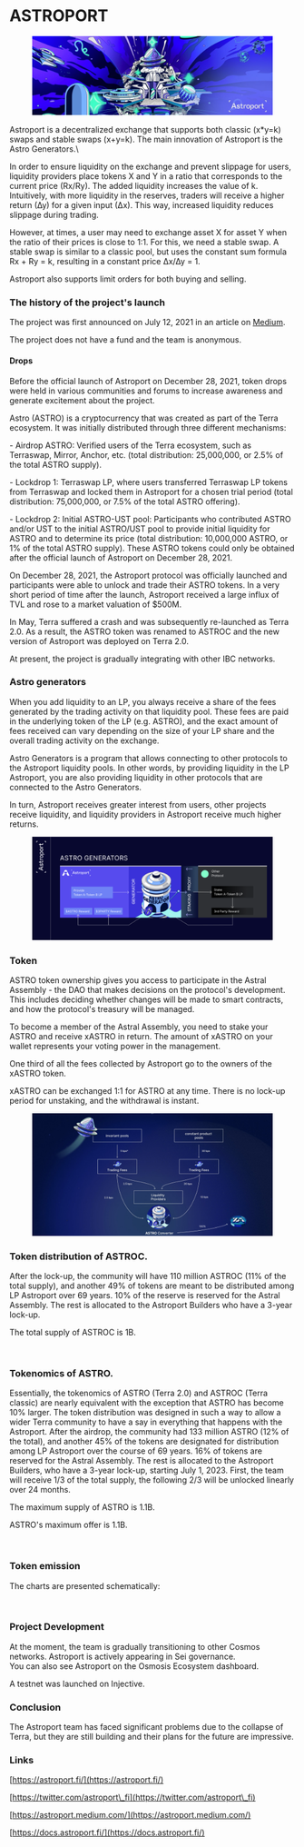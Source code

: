 # ASTROPORT

<figure><img src="../.gitbook/assets/image.png" alt=""><figcaption></figcaption></figure>

Astroport is a decentralized exchange that supports both classic (x\*y=k) swaps and stable swaps (x+y=k). The main innovation of Astroport is the Astro Generators.\


In order to ensure liquidity on the exchange and prevent slippage for users, liquidity providers place tokens X and Y in a ratio that corresponds to the current price (Rx/Ry). The added liquidity increases the value of k. Intuitively, with more liquidity in the reserves, traders will receive a higher return (∆y) for a given input (∆x). This way, increased liquidity reduces slippage during trading.

However, at times, a user may need to exchange asset X for asset Y when the ratio of their prices is close to 1:1. For this, we need a stable swap. A stable swap is similar to a classic pool, but uses the constant sum formula Rx + Ry = k, resulting in a constant price ∆x/∆y = 1.

Astroport also supports limit orders for both buying and selling.

### The history of the project's launch <a href="#mzxw" id="mzxw"></a>

The project was first announced on July 12, 2021 in an article on [Medium](https://astroport.medium.com/introducing-astroport-a-next-generation-amm-on-terra-119d94a061e4).

The project does not have a fund and the team is anonymous.

#### **Drops** <a href="#tw6i" id="tw6i"></a>

Before the official launch of Astroport on December 28, 2021, token drops were held in various communities and forums to increase awareness and generate excitement about the project.

Astro (ASTRO) is a cryptocurrency that was created as part of the Terra ecosystem. It was initially distributed through three different mechanisms:

\- Airdrop ASTRO: Verified users of the Terra ecosystem, such as Terraswap, Mirror, Anchor, etc. (total distribution: 25,000,000, or 2.5% of the total ASTRO supply).

\- Lockdrop 1: Terraswap LP, where users transferred Terraswap LP tokens from Terraswap and locked them in Astroport for a chosen trial period (total distribution: 75,000,000, or 7.5% of the total ASTRO offering).

\- Lockdrop 2: Initial ASTRO-UST pool: Participants who contributed ASTRO and/or UST to the initial ASTRO/UST pool to provide initial liquidity for ASTRO and to determine its price (total distribution: 10,000,000 ASTRO, or 1% of the total ASTRO supply). These ASTRO tokens could only be obtained after the official launch of Astroport on December 28, 2021.

On December 28, 2021, the Astroport protocol was officially launched and participants were able to unlock and trade their ASTRO tokens. In a very short period of time after the launch, Astroport received a large influx of TVL and rose to a market valuation of $500M.

In May, Terra suffered a crash and was subsequently re-launched as Terra 2.0. As a result, the ASTRO token was renamed to ASTROC and the new version of Astroport was deployed on Terra 2.0.

At present, the project is gradually integrating with other IBC networks.

### Astro generators <a href="#00mg" id="00mg"></a>

When you add liquidity to an LP, you always receive a share of the fees generated by the trading activity on that liquidity pool. These fees are paid in the underlying token of the LP (e.g. ASTRO), and the exact amount of fees received can vary depending on the size of your LP share and the overall trading activity on the exchange.

Astro Generators is a program that allows connecting to other protocols to the Astroport liquidity pools. In other words, by providing liquidity in the LP Astroport, you are also providing liquidity in other protocols that are connected to the Astro Generators.

In turn, Astroport receives greater interest from users, other projects receive liquidity, and liquidity providers in Astroport receive much higher returns.

<figure><img src="../.gitbook/assets/image (13).png" alt=""><figcaption></figcaption></figure>

### Token

ASTRO token ownership gives you access to participate in the Astral Assembly - the DAO that makes decisions on the protocol's development. This includes deciding whether changes will be made to smart contracts, and how the protocol's treasury will be managed.

To become a member of the Astral Assembly, you need to stake your ASTRO and receive xASTRO in return. The amount of xASTRO on your wallet represents your voting power in the management.

One third of all the fees collected by Astroport go to the owners of the xASTRO token.

xASTRO can be exchanged 1:1 for ASTRO at any time. There is no lock-up period for unstaking, and the withdrawal is instant.

<figure><img src="../.gitbook/assets/image (5).png" alt=""><figcaption></figcaption></figure>

### Token distribution of ASTROC.&#x20;

After the lock-up, the community will have 110 million ASTROC (11% of the total supply), and another 49% of tokens are meant to be distributed among LP Astroport over 69 years. 10% of the reserve is reserved for the Astral Assembly. The rest is allocated to the Astroport Builders who have a 3-year lock-up.

The total supply of ASTROC is 1B.

<figure><img src="https://img4.teletype.in/files/3d/9a/3d9ae00b-7052-4b4b-94b4-a9ec91f2ae0f.png" alt=""><figcaption></figcaption></figure>

### Tokenomics of ASTRO.

Essentially, the tokenomics of ASTRO (Terra 2.0) and ASTROC (Terra classic) are nearly equivalent with the exception that ASTRO has become 10% larger. The token distribution was designed in such a way to allow a wider Terra community to have a say in everything that happens with the Astroport. After the airdrop, the community had 133 million ASTRO (12% of the total), and another 45% of the tokens are designated for distribution among LP Astroport over the course of 69 years. 16% of tokens are reserved for the Astral Assembly. The rest is allocated to the Astroport Builders, who have a 3-year lock-up, starting July 1, 2023. First, the team will receive 1/3 of the total supply, the following 2/3 will be unlocked linearly over 24 months.

The maximum supply of ASTRO is 1.1B.

ASTRO's maximum offer is 1.1B.

<figure><img src="https://img3.teletype.in/files/66/0a/660aceec-0eb0-438d-8300-943d7bfeb36f.png" alt=""><figcaption></figcaption></figure>

### Token emission

The charts are presented schematically:

<figure><img src="https://img1.teletype.in/files/40/48/4048cdd7-7c99-4967-b60c-772a17a9dfd9.png" alt=""><figcaption></figcaption></figure>

### Project Development <a href="#pcbw" id="pcbw"></a>

At the moment, the team is gradually transitioning to other Cosmos networks. Astroport is actively appearing in Sei governance.\
You can also see Astroport on the Osmosis Ecosystem dashboard.

A testnet was launched on Injective.

### Conclusion <a href="#xzbc" id="xzbc"></a>

The Astroport team has faced significant problems due to the collapse of Terra, but they are still building and their plans for the future are impressive.

### Links <a href="#g4si" id="g4si"></a>

[https://astroport.fi/](https://astroport.fi/)

[https://twitter.com/astroport\_fi](https://twitter.com/astroport\_fi)

[https://astroport.medium.com/](https://astroport.medium.com/)

[https://docs.astroport.fi/](https://docs.astroport.fi/)
